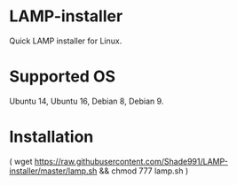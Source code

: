 # LAMP-installer
Quick LAMP installer for Linux.

# Supported OS
Ubuntu 14, Ubuntu 16, Debian 8, Debian 9.

# Installation
( wget https://raw.githubusercontent.com/Shade991/LAMP-installer/master/lamp.sh && chmod 777 lamp.sh )
